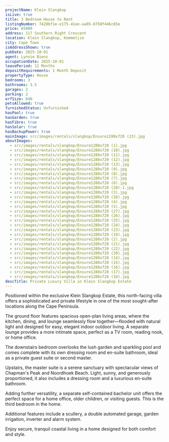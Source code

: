 ```yaml
---
projectName: Klein Slangkop
isLive: true
title: 3 Bedroom House to Rent
listingNumber: 7420bf1e-e175-41ee-aa05-8750f44bc65e
price: 65000
address: 117 Southern Right Crescent
location: Klein Slangkop, Kommetjie
city: Cape Town
isAddressShown: true
pubDate: 2025-10-01
agent: Lynnie Bienz
occupationDate: 2025-10-01
leasePeriod: 12 Months
depositRequirements: 1 Month Deposit
propertyType: House
bedrooms: 3
bathrooms: 3.5
garages: 2
parking: 2
erfSize: 840
petsAllowed: true
furnishedStatus: Unfurnished
hasPool: true
hasGarden: true
hasFibre: true
hasSolar: true
hasBackupPower: true
mainImage: src/images/rentals/slangkop/Ensure1280x720 (23).jpg
aboutImages:
  - src/images/rentals/slangkop/Ensure1280x720 (1).jpg
  - src/images/rentals/slangkop/Ensure1280x720 (10).jpg
  - src/images/rentals/slangkop/Ensure1280x720 (11).jpg
  - src/images/rentals/slangkop/Ensure1280x720 (12).jpg
  - src/images/rentals/slangkop/Ensure1280x720 (13).jpg
  - src/images/rentals/slangkop/Ensure1280x720 (9).jpg
  - src/images/rentals/slangkop/Ensure1280x720 (8).jpg
  - src/images/rentals/slangkop/Ensure1280x720 (7).jpg
  - src/images/rentals/slangkop/Ensure1280x720 (6).jpg
  - src/images/rentals/slangkop/Ensure1280x720 (28)-1.jpg
  - src/images/rentals/slangkop/Ensure1280x720 (3).jpg
  - src/images/rentals/slangkop/Ensure1280x720 (28).jpg
  - src/images/rentals/slangkop/Ensure1280x720 (4).jpg
  - src/images/rentals/slangkop/Ensure1280x720 (5).jpg
  - src/images/rentals/slangkop/Ensure1280x720 (27).jpg
  - src/images/rentals/slangkop/Ensure1280x720 (26).jpg
  - src/images/rentals/slangkop/Ensure1280x720 (25).jpg
  - src/images/rentals/slangkop/Ensure1280x720 (24).jpg
  - src/images/rentals/slangkop/Ensure1280x720 (23).jpg
  - src/images/rentals/slangkop/Ensure1280x720 (19).jpg
  - src/images/rentals/slangkop/Ensure1280x720 (2).jpg
  - src/images/rentals/slangkop/Ensure1280x720 (21).jpg
  - src/images/rentals/slangkop/Ensure1280x720 (22).jpg
  - src/images/rentals/slangkop/Ensure1280x720 (20).jpg
  - src/images/rentals/slangkop/Ensure1280x720 (14).jpg
  - src/images/rentals/slangkop/Ensure1280x720 (15).jpg
  - src/images/rentals/slangkop/Ensure1280x720 (16).jpg
  - src/images/rentals/slangkop/Ensure1280x720 (17).jpg
  - src/images/rentals/slangkop/Ensure1280x720 (18).jpg
descTitle: Private Luxury Villa in Klein Slangkop Estate 
---
```

Positioned within the exclusive Klein Slangkop Estate, this north-facing villa offers a sophisticated and private lifestyle in one of the most sought-after locations along the Cape Peninsula.


The ground floor features spacious open-plan living areas, where the kitchen, dining, and lounge seamlessly flow together—flooded with natural light and designed for easy, elegant indoor outdoor living. A separate lounge provides a more intimate space, perfect as a TV room, reading nook, or home office.


The downstairs bedroom overlooks the lush garden and sparkling pool and comes complete with its own dressing room and en-suite bathroom, ideal as a private guest suite or second master.


Upstairs, the master suite is a serene sanctuary with spectacular views of Chapman's Peak and Noordhoek Beach. Light, sunny, and generously proportioned, it also includes a dressing room and a luxurious en-suite bathroom.


Adding further versatility, a separate self-contained bachelor unit offers the perfect space for a home office, older children, or visiting guests. This is the third bedroom in the home.


Additional features include a scullery, a double automated garage, garden irrigation, inverter and alarm system.


Enjoy secure, tranquil coastal living in a home designed for both comfort and style.